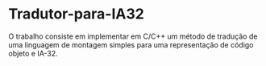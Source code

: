 # Tradutor-para-IA32
O trabalho consiste em implementar em C/C++ um método de tradução de uma linguagem de montagem simples para uma representação de código objeto e IA-32.
